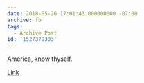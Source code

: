 ```yaml
---
date: 2018-05-26 17:01:43.000000000 -07:00
archive: fb
tags: 
  - Archive Post
id: '1527379303'
---
```


America, know thyself. 

[Link](https://www.gq.com/story/trump-on-immigrant-children)

